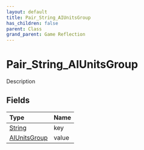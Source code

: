 ```yaml
---
layout: default
title: Pair_String_AIUnitsGroup
has_children: false
parent: Class
grand_parent: Game Reflection
---
```

# Pair_String_AIUnitsGroup
Description 

## Fields

| Type | Name |
|:----------|:--------------|
| [String](/riftbreaker-wiki/docs/game-reflection/components/string/) | key |
| [AIUnitsGroup](/riftbreaker-wiki/docs/game-reflection/classes/a_i_units_group/) | value |

